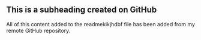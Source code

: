 ## This is a subheading created on GitHub

All of this content added to the readmekikjhdbf file has been added from my remote GitHub repository.
